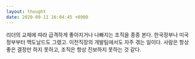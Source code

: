 ```yaml
---
layout: thought
date: 2020-09-11 16:04:45 +0900
---
```

리더의 교체에 따라 급격하게 좋아지거나 나빠지는 조직을 종종 본다. 한국정부나 미국정부부터 맥도날드도 그랬고. 이전직장의 개발팀에서도 자주 겪는 일이다. 사람은 항상 좋은 결정만 하지 못하고, 조직은 항상 진보하지 못하는 것 같다.
